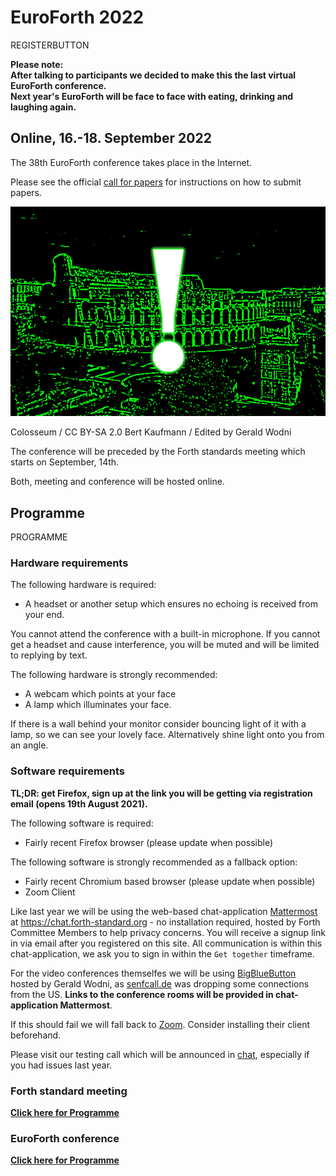 # EuroForth 2022
REGISTERBUTTON

__Please note:  
After talking to participants we decided to make this the last virtual EuroForth conference.  
Next year's EuroForth will be  face to face with eating, drinking and laughing again.__

## Online, 16.-18. September 2022
The 38th EuroForth conference takes place in the Internet.

Please see the official [call for papers](http://www.euroforth.org/ef22/cfp.html) for instructions on how to submit papers.

![Colosseum / CC BY-SA 2.0 Bert Kaufmann / Edited by Gerald Wodni](/images/2022/colosseum-online.jpg)

Colosseum / CC BY-SA 2.0 Bert Kaufmann / Edited by Gerald Wodni

The conference will be preceded by the Forth standards meeting which starts on September, 14th.

Both, meeting and conference will be hosted online.

## Programme
PROGRAMME

### Hardware requirements
The following hardware is required:
- A headset or another setup which ensures no echoing is received from your end.

You cannot attend the conference with a built-in microphone. If you cannot get a headset and cause interference, you will be muted and will be limited to replying by text.

The following hardware is strongly recommended:
- A webcam which points at your face
- A lamp which illuminates your face.

If there is a wall behind your monitor consider bouncing light of it with a lamp, so we can see your lovely face. Alternatively shine light onto you from an angle.

### Software requirements

__TL;DR: get Firefox, sign up at the link you will be getting via registration email (opens 19th August 2021).__

The following software is required:
- Fairly recent Firefox browser (please update when possible)

The following software is strongly recommended as a fallback option:
- Fairly recent Chromium based browser (please update when possible)
- Zoom Client

Like last year we will be using the web-based chat-application [Mattermost](https://mattermost.com/) at https://chat.forth-standard.org - no installation required, hosted by Forth Committee Members to help privacy concerns.
You will receive a signup link in via email after you registered on this site.
All communication is within this chat-application, we ask you to sign in within the `Get together` timeframe.

For the video conferences themselfes we will be using [BigBlueButton](https://bigbluebutton.org/) hosted by Gerald Wodni, as [senfcall.de](https://senfcall.de/) was dropping some connections from the US.
__Links to the conference rooms will be provided in chat-application Mattermost__.

If this should fail we will fall back to [Zoom](https://zoom.us/). Consider installing their client beforehand.

Please visit our testing call which will be announced in [chat](https://chat.forth-standard.org/), especially if you had issues last year.

### Forth standard meeting
__[Click here for Programme](/program)__

### EuroForth conference
__[Click here for Programme](/program#euroforth-conference)__

<!--
## Registration process

The following procedure is very different from previous years, please bear with us.

1. Please register if you want to attend, also if you do not know yet if you will be able to attend. Registrations this year are not binding until the prepayment has been received, see below.
2. The decision for __`Rome`/`Online`__ will be announced on __20th July__ 13:37
    - If __`Online`__ is decided, the conference and the standards meeting will be held online, on the same dates.
    - If __`Rome`__ is decided, proceed to 3.
3. Please transfer at least 30% of your total as soon as possible, it must arrive on our account by 3rd August to ensure your room reservation (required by the hotel - we are forwarding the collective payment). Feel free to transfer the full sum right away, should we need to cancel at short notice, we will return all but the 30% downpayment to the hotel. Please transfer the remainder to arrive no later than 31st August.
4. We assume that the conference can now take place and the pandemic is nothing more but a conversational topic.
5. If however the conference has to be cancelled because of a _2nd wave_ or the like, the conference will be moved to 2021, your 30% down payment are not refundable in that case, but will be valid for the next year in the same hotel.

If you have any open questions to this process, do not hesitate to email us ( Claudia -dot- Wodni on Gmail, Subject: "EuroForth 2020 Registration").

__Registration opens on 20th July__
-->
